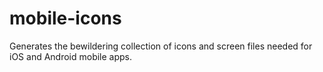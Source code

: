 # mobile-icons
Generates the bewildering collection of icons and screen files needed for iOS and Android mobile apps.
